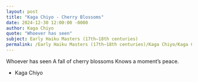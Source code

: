 ```yaml
---
layout: post
title: "Kaga Chiyo - Cherry Blossoms"
date: 2024-12-30 12:00:00 -0000
author: Kaga Chiyo
quote: "Whoever has seen"
subject: Early Haiku Masters (17th–18th centuries)
permalink: /Early Haiku Masters (17th–18th centuries)/Kaga Chiyo/Kaga Chiyo - Cherry Blossoms
---
```


Whoever has seen
A fall of cherry blossoms
Knows a moment’s peace.

- Kaga Chiyo
